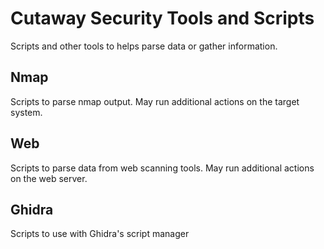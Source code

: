 # Cutaway Security Tools and Scripts
Scripts and other tools to helps parse data or gather information.

## Nmap
Scripts to parse nmap output. May run additional actions on the target system.

## Web
Scripts to parse data from web scanning tools. May run additional actions on the web server.

## Ghidra
Scripts to use with Ghidra's script manager
